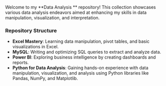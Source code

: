 Welcome to my **Data Analysis ** repository! This collection showcases various data analysis endeavors aimed at enhancing my skills in data manipulation, visualization, and interpretation.

### Repository Structure

- **Excel Mastery**: Learning data manipulation, pivot tables, and basic visualizations in Excel.
- **MySQL**: Writing and optimizing SQL queries to extract and analyze data.
- **Power BI**: Exploring business intelligence by creating dashboards and reports.
- **Python for Data Analysis**: Gaining hands-on experience with data manipulation, visualization, and analysis using Python libraries like Pandas, NumPy, and Matplotlib.
